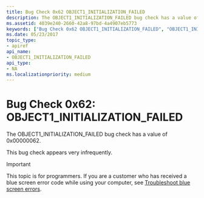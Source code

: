```yaml
---
title: Bug Check 0x62 OBJECT1_INITIALIZATION_FAILED
description: The OBJECT1_INITIALIZATION_FAILED bug check has a value of 0x00000062.This bug check appears very infrequently.
ms.assetid: 4039e240-2660-42a8-97bd-4a4907eb5773
keywords: ["Bug Check 0x62 OBJECT1_INITIALIZATION_FAILED", "OBJECT1_INITIALIZATION_FAILED"]
ms.date: 05/23/2017
topic_type:
- apiref
api_name:
- OBJECT1_INITIALIZATION_FAILED
api_type:
- NA
ms.localizationpriority: medium
---
```


# Bug Check 0x62: OBJECT1\_INITIALIZATION\_FAILED


The OBJECT1\_INITIALIZATION\_FAILED bug check has a value of 0x00000062.

This bug check appears very infrequently.

> [!IMPORTANT]
> This topic is for programmers. If you are a customer who has received a blue screen error code while using your computer, see [Troubleshoot blue screen errors](https://www.windows.com/stopcode).


 

 




